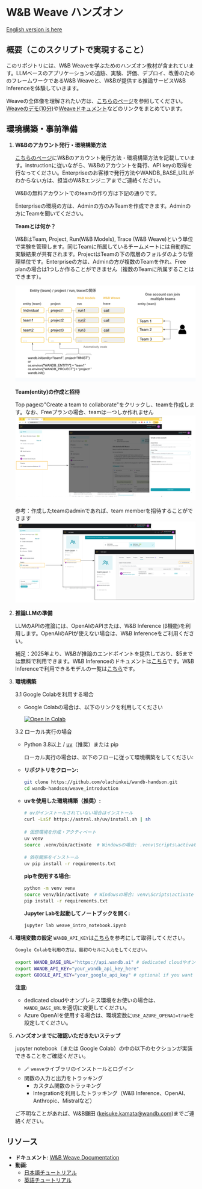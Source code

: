 # W&B Weave ハンズオン

[English version is here](README_EN.md)

## 概要（このスクリプトで実現すること）
このリポジトリには、W&B Weaveを学ぶためのハンズオン教材が含まれています。LLMベースのアプリケーションの追跡、実験、評価、デプロイ、改善のためのフレームワークであるW&B Weaveと、W&Bが提供する推論サービスW&B Inferenceを体験していきます。

Weaveの全体像を理解されたい方は、[こちらのページ](https://wandbai.notion.site/W-B-Models-Weave-22dad8882177429ba1e9f0f05e7ceac3?source=copy_link)を参照してください。[Weaveのデモ(10分)](https://www.youtube.com/watch?v=Ua0Wx9fqhDo&t=144s)や[Weaveドキュメント](https://wandb.me/weave)などのリンクをまとめています。


## 環境構築・事前準備

1. **W&Bのアカウント発行・環境構築方法**
   
   [こちらのページ](https://wandbai.notion.site/W-B-Models-Weave-22dad8882177429ba1e9f0f05e7ceac3?source=copy_link)にW&Bのアカウント発行方法・環境構築方法を記載しています。instructionに従いながら、W&Bのアカウントを発行、API keyの取得を行なってください。Enterpriseのお客様で発行方法やWANDB_BASE_URLがわからない方は、担当のW&Bエンジニアまでご連絡ください。

   W&Bの無料アカウントでのteamの作り方は下記の通りです。
   
   Enterpriseの環境の方は、Adminの方のみTeamを作成できます。Adminの方にTeamを聞いてください。

   **Teamとは何か？**

   W&BはTeam, Project, Run(W&B Models), Trace (W&B Weave)という単位で実験を管理します。同じTeamに所属しているチームメートには自動的に実験結果が共有されます。ProjectはTeamの下の階層のフォルダのような管理単位です。Enterpriseの方は、Adminの方が複数のTeamを作れ、Free planの場合は1つしか作ることができません（複数のTeamに所属することはできます）。

   ![teamとは](img/whatisteam.png)



   **Team(entity)の作成と招待** 

   Top pageの"Create a team to collaborate"をクリックし、teamを作成します。なお、Freeプランの場合、teamは一つしか作れません
   ![team作成](img/howtocreateteam.png)

   参考：作成したteamのadminであれば、team memberを招待することができます
   ![team invite](img/howtoinviteteammember.png)


2. **推論LLMの準備**

   LLMのAPIの推論には、OpenAIのAPIまたは、W&B Inference (β機能)を利用します。OpenAIのAPIが使えない場合は、W&B Inferenceをご利用ください。
   

   補足：2025年より、W&Bが推論のエンドポイントを提供しており、$5までは無料で利用できます。W&B Inferenceのドキュメントは[こちら](https://docs.wandb.ai/guides/inference/)です。W&B Inferenceで利用できるモデルの一覧は[こちら](https://wandb.ai/inference)です。

3. **環境構築**

   3.1 Google Colabを利用する場合
      - Google Colabの場合は、以下のリンクを利用してください

         <a href="https://colab.research.google.com/drive/1bdymP7p7d4z7izsS-PhMUxXcD38p9Hqr" target="_blank">
         <img src="https://colab.research.google.com/assets/colab-badge.svg" alt="Open In Colab"/>
         </a>

   3.2 ローカル実行の場合
   - Python 3.8以上 / [uv](https://github.com/astral-sh/uv)（推奨）または pip

      ローカル実行の場合は、以下のフローに従って環境構築をしてください:
   - **リポジトリをクローン:**
      ```bash
      git clone https://github.com/olachinkei/wandb-handson.git
      cd wandb-handson/weave_introduction
      ```

   - **uvを使用した環境構築（推奨）:**
      ```bash
      # uvがインストールされていない場合はインストール
      curl -LsSf https://astral.sh/uv/install.sh | sh

      # 仮想環境を作成・アクティベート
      uv venv
      source .venv/bin/activate  # Windowsの場合: .venv\Scripts\activate

      # 依存関係をインストール
      uv pip install -r requirements.txt
      ```

      **pipを使用する場合:**
      ```bash
      python -m venv venv
      source venv/bin/activate  # Windowsの場合: venv\Scripts\activate
      pip install -r requirements.txt
      ```
      
      **Jupyter Labを起動してノートブックを開く:**
      ```bash
      jupyter lab weave_intro_notebook.ipynb
      ```

4. **環境変数の設定**
   `WANDB_API_KEY`は[こちら](https://docs.wandb.ai/support/find_api_key/)を参考にして取得してください。
   ```bash
   Google Colabを利用の方は、最初のセルに入力をしてください。

   export WANDB_BASE_URL="https://api.wandb.ai" # dedicated cloudやオンプレミスを利用の方のみ
   export WANDB_API_KEY="your_wandb_api_key_here"
   export GOOGLE_API_KEY="your_google_api_key" # optional if you want to try video
   ```
   **注意:** 
   - dedicated cloudやオンプレミス環境をお使いの場合は、`WANDB_BASE_URL`を適切に変更してください。
   - Azure OpenAIを使用する場合は、環境変数に`USE_AZURE_OPENAI=true`を設定してください。

5. **ハンズオンまでに確認いただきたいステップ**

   jupyter notebook（または Google Colab）の中の以下のセクションが実装できることをご確認ください。
   - 🪄 `weave`ライブラリのインストールとログイン
   - 関数の入力と出力をトラッキング
      - カスタム関数のトラッキング
      - Integrationを利用したトラッキング（W&B Inference、OpenAI、Anthropic、Mistralなど）

   ご不明なことがあれば、W&B鎌田 (keisuke.kamata@wandb.com)までご連絡ください。

## リソース

- **ドキュメント**: [W&B Weave Documentation](https://weave-docs.wandb.ai/)
- **動画**:
  - [日本語チュートリアル](https://www.youtube.com/watch?v=Ua0Wx9fqhDo&t=295s)
  - [英語チュートリアル](https://www.youtube.com/watch?v=sJNjw6U2Tvg&t=522s) 